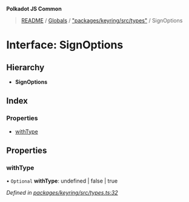 **Polkadot JS Common**

> [README](../README.md) / [Globals](../globals.md) / ["packages/keyring/src/types"](../modules/_packages_keyring_src_types_.md) / SignOptions

# Interface: SignOptions

## Hierarchy

* **SignOptions**

## Index

### Properties

* [withType](_packages_keyring_src_types_.signoptions.md#withtype)

## Properties

### withType

• `Optional` **withType**: undefined \| false \| true

*Defined in [packages/keyring/src/types.ts:32](https://github.com/polkadot-js/common/blob/c366e637/packages/keyring/src/types.ts#L32)*
